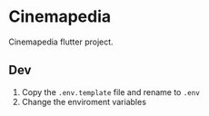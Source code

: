 # Cinemapedia

Cinemapedia flutter project.

## Dev

1. Copy the `.env.template` file and rename to `.env`
2. Change the enviroment variables
